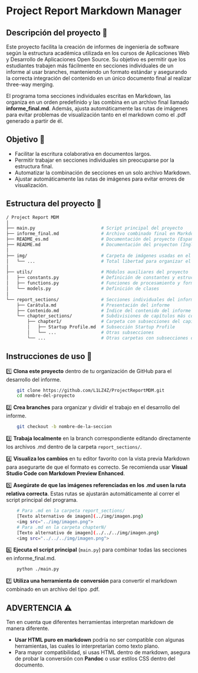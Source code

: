 # Project Report Markdown Manager

## Descripción del proyecto 📝

Este proyecto facilita la creación de informes de ingeniería de software según la estructura académica utilizada en los cursos de Aplicaciones Web y Desarrollo de Aplicaciones Open Source. Su objetivo es permitir que los estudiantes trabajen más fácilmente en secciones individuales de un informe al usar branches, manteniendo un formato estándar y asegurando la correcta integración del contenido en un único documento final al realizar three-way merging.

El programa toma secciones individuales escritas en Markdown, las organiza en un orden predefinido y las combina en un archivo final llamado **informe_final.md**. Además, ajusta automáticamente las rutas de imágenes para evitar problemas de visualización tanto en el markdown como el .pdf generado a partir de él.

## Objetivo 🎯

- Facilitar la escritura colaborativa en documentos largos.
- Permitir trabajar en secciones individuales sin preocuparse por la estructura final.
- Automatizar la combinación de secciones en un solo archivo Markdown.
- Ajustar automáticamente las rutas de imágenes para evitar errores de visualización.

## Estructura del proyecto 📌

```sh
/ Project Report MDM
│
├── main.py                         # Script principal del proyecto
├── informe_final.md                # Archivo combinado final en Markdown
├── README_es.md                    # Documentación del proyecto (Español)
├── README.md                       # Documentación del proyecton (Inglés)
│
├── img/                            # Carpeta de imágenes usadas en el informe
│   └── ...                         # Total libertad para organizar el contenido dentro de esta carpeta
│
├── utils/                          # Módulos auxiliares del proyecto
│   ├── constants.py                # Definición de constantes y estructura de los markdown fusionados
│   ├── functions.py                # Funciones de procesamiento y formateo de Markdown
│   └── models.py                   # Definición de clases
│
└── report_sections/                # Secciones individuales del informe en Markdown
    ├── Carátula.md                 # Presentación del informe
    ├── Contenido.md                # Índice del contenido del informe con hipervínculos
    └── chapter_sections/           # Subdivisiones de capítulos más complejos
        ├── chapter1/               # Carpeta con subsecciones del capítulo I
        │   ├── Startup Profile.md  # Subsección Startup Profile
        │   └── ...                 # Otras subsecciones
        └── ...                     # Otras carpetas con subsecciones de otros capítulos
```

## Instrucciones de uso 📝

1️⃣ **Clona este proyecto** dentro de tu organización de GitHub para el desarrollo del informe.
```bash
    git clone https://github.com/L1LZ4Z/ProjectReportMDM.git
    cd nombre-del-proyecto
```

2️⃣ **Crea branches** para organizar y dividir el trabajo en el desarrollo del informe.
```bash
    git checkout -b nombre-de-la-seccion
```

3️⃣ **Trabaja localmente** en la branch correspondiente editando directamente los archivos .md dentro de la carpeta `report_sections/`.

4️⃣ **Visualiza los cambios** en tu editor favorito con la vista previa Markdown para asegurarte de que el formato es correcto. Se recomienda usar **Visual Studio Code con Markdown Preview Enhanced**.

5️⃣ **Asegúrate de que las imágenes referenciadas en los .md usen la ruta relativa correcta**. Estas rutas se ajustarán automáticamente al correr el script principal del programa.
```bash
    # Para .md en la carpeta report_sections/ 
    [Texto alternativo de imagen](../img/imagen.png)
    <img src="../img/imagen.png">
    # Para .md en la carpeta chapterN/
    [Texto alternativo de imagen](../../../img/imagen.png)
    <img src="../../../img/imagen.png">
```
6️⃣ **Ejecuta el script principal** (`main.py`) para combinar todas las secciones en informe_final.md.
```bash
    python ./main.py
```
7️⃣ **Utiliza una herramienta de conversión** para convertir el markdown combinado en un archivo del tipo .pdf. 

## ADVERTENCIA ⚠️
Ten en cuenta que diferentes herramientas interpretan markdown de manera diferente.

- **Usar HTML puro en markdown** podría no ser compatible con algunas herramientas, las cuales lo interpretarían como texto plano.
- Para mayor compatibilidad, si usas HTML dentro de markdown, asegura de probar la conversión con **Pandoc** o usar estilos CSS dentro del documento.